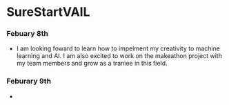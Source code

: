 # SureStartVAIL
### Febuary 8th
- I am looking foward to learn how to impelment my creativity to machine learning and AI. I am also excited to work on the makeathon project with my team members and grow as a traniee in this field.
### Feburary 9th
- 
